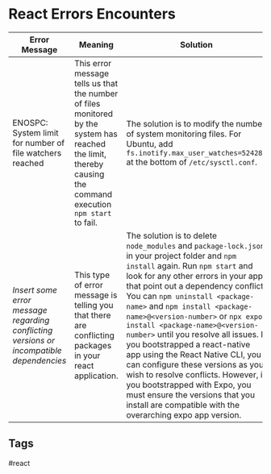 # React Errors Encounters

|Error Message|Meaning|Solution|
|-------------|-------|--------|
|ENOSPC: System limit for number of file watchers reached|This error message tells us that the number of files monitored by the system has reached the limit, thereby causing the command execution `npm start` to fail.|The solution is to modify the number of system monitoring files. For Ubuntu, add `fs.inotify.max_user_watches=524288` at the bottom of `/etc/sysctl.conf`.|
|*Insert some error message regarding conflicting versions or incompatible dependencies*|This type of error message is telling you that there are conflicting packages in your react application.|The solution is to delete `node_modules` and `package-lock.json` in your project folder and `npm install` again. Run `npm start` and look for any other errors in your app that point out a dependency conflict. You can `npm uninstall <package-name>` and `npm install <package-name>@<version-number>` or `npx expo install <package-name>@<version-number>` until you resolve all issues. If you bootstrapped a react-native app using the React Native CLI, you can configure these versions as you wish to resolve conflicts. However, if you bootstrapped with Expo, you must ensure the versions that you install are compatible with the overarching expo app version.|

## Tags
#react
